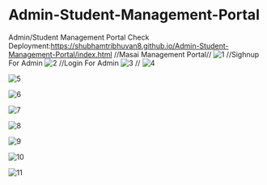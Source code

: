 # Admin-Student-Management-Portal
Admin/Student Management Portal
Check Deployment:https://shubhamtribhuvan8.github.io/Admin-Student-Management-Portal/index.html
//Masai Management Portal//
![1](https://user-images.githubusercontent.com/106821254/209478602-48141ee7-857d-4b84-a4e0-c58512fd41d7.png)
//Sighnup For Admin
![2](https://user-images.githubusercontent.com/106821254/209478607-ff56d860-c8a2-4d8d-a838-e5c1f0ee5db9.png)
//Login For Admin
![3](https://user-images.githubusercontent.com/106821254/209478618-cae13d1c-8371-4d80-bc02-41498f111409.png)
//
![4](https://user-images.githubusercontent.com/106821254/209478628-0234cc8e-ef96-48bb-ba69-979635d02711.png)

![5](https://user-images.githubusercontent.com/106821254/209478633-57918000-23e0-439c-853e-c461f75cdf0b.png)

![6](https://user-images.githubusercontent.com/106821254/209478635-ff93f9a7-6993-40d9-afc3-c1f3f76364a6.png)

![7](https://user-images.githubusercontent.com/106821254/209478638-a81f4e9d-4b9b-4551-8ffc-6bb7bdcb7234.png)

![8](https://user-images.githubusercontent.com/106821254/209478647-4c144e32-4af2-44be-b8a7-c103b6c4fe7b.png)

![9](https://user-images.githubusercontent.com/106821254/209478655-8c71a9fd-8195-44a0-b7aa-9f89b85f3212.png)

![10](https://user-images.githubusercontent.com/106821254/209478658-f12fce4f-2549-44ce-a1b6-65a9965297fb.png)

![11](https://user-images.githubusercontent.com/106821254/209478664-d297f484-8574-4716-b32e-cf7a0f73b49b.png)
